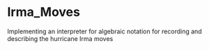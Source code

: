 # Irma_Moves
Implementing an interpreter for algebraic notation for recording and describing the hurricane Irma moves

